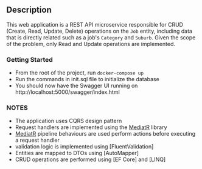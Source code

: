 ## Description

This web application is a REST API microservice responsible for CRUD (Create, Read, Update, Delete) operations on the `Job` entity, including data that is directly related such as a job's `Category` and `Suburb`.
Given the scope of the problem, only Read and Update operations are implemented.

### Getting Started
- From the root of the project, run `docker-compose up`
- Run the commands in init.sql file to initialize the database
- You should now have the Swagger UI running on http://localhost:5000/swagger/index.html

### NOTES
- The application uses CQRS design pattern
- Request handlers are implemented using the [MediatR](https://github.com/jbogard/MediatR) library
- [MediatR](https://github.com/jbogard/MediatR) pipeline behaviours are used perform actions before executing a request handler
- validation logic is implemented using [FluentValidation]
- Entities are mapped to DTOs using [AutoMapper]
- CRUD operations are performed using [EF Core] and [LINQ]

